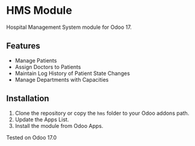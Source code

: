 # HMS Module

Hospital Management System module for Odoo 17.

## Features

- Manage Patients
- Assign Doctors to Patients
- Maintain Log History of Patient State Changes
- Manage Departments with Capacities

## Installation

1. Clone the repository or copy the `hms` folder to your Odoo addons path.
2. Update the Apps List.
3. Install the module from Odoo Apps.

Tested on Odoo 17.0
